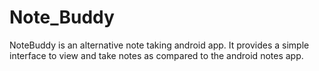 # Note_Buddy
NoteBuddy is an alternative note taking android app. It provides a simple interface to view and take notes as compared to the android notes app.
